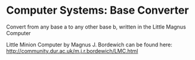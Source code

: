 Computer Systems: Base Converter
=====

Convert from any base a to any other base b, written in the Little Magnus Computer

Little Minion Computer by Magnus J. Bordewich can be found here:
http://community.dur.ac.uk/m.j.r.bordewich/LMC.html
